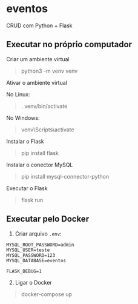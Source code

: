 # eventos
CRUD com Python + Flask

## Executar no próprio computador
Criar um ambiente virtual
  > python3 -m venv venv

Ativar o ambiente virtual
  
  No Linux:
  > . venv/bin/activate
  
  No Windows:
  > venv\Scripts\activate

Instalar o Flask
  > pip install flask

Instalar o conector MySQL
  > pip install mysql-connector-python

Executar o Flask
  > flask run

## Executar pelo Docker
1. Criar arquivo ```.env```:
```
MYSQL_ROOT_PASSWORD=admin
MYSQL_USER=teste
MYSQL_PASSWORD=123
MYSQL_DATABASE=eventos

FLASK_DEBUG=1
```

2. Ligar o Docker
  > docker-compose up